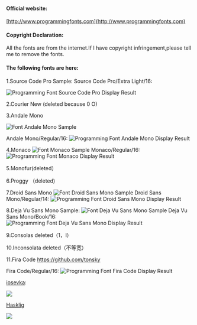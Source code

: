 
#### Official website:

[http://www.programmingfonts.com](http://www.programmingfonts.com) 
#### Copyright Declaration:

All the fonts are from the internet.If I have copyright infringement,please tell me to remove the fonts.

#### The following fonts are here:

1.Source Code Pro
Sample:
Source Code Pro/Extra Light/16:

![](https://raw.githubusercontent.com/ifeegoo/ifeegoo-programming-fonts-collections/master/Source-Code-Pro/programming-font-source-code-pro-display-result.png "Programming Font Source Code Pro Display Result")

2.Courier New (deleted because 0 O)

3.Andale Mono

![](https://raw.githubusercontent.com/ifeegoo/ifeegoo-programming-fonts-collections/master/Andale-Mono/font-andale-mono-sample.png "Font Andale Mono Sample")

Andale Mono/Regular/16:
![](https://raw.githubusercontent.com/ifeegoo/ifeegoo-programming-fonts-collections/master/Andale-Mono/programming-font-andale-mono-display-result.png "Programming Font Andale Mono Display Result")

4.Monaco
![](https://raw.githubusercontent.com/ifeegoo/ifeegoo-programming-fonts-collections/master/Monaco/font-monaco-sample.png "Font Monaco Sample")
Monaco/Regular/16:
![](https://raw.githubusercontent.com/ifeegoo/ifeegoo-programming-fonts-collections/master/Monaco/programming-font-monaco-display-result.png "Programming Font Monaco Display Result")

5.Monofur(deleted）

6.Proggy （deleted)

7.Droid Sans Mono 
![](https://raw.githubusercontent.com/ifeegoo/ifeegoo-programming-fonts-collections/master/Droid-Sans-Mono/font-droid-sans-mono-sample.png "Font Droid Sans Mono Sample")
Droid Sans Mono/Regular/14:
![](https://raw.githubusercontent.com/ifeegoo/ifeegoo-programming-fonts-collections/master/Droid-Sans-Mono/programming-font-droid-sans-mono-display-result.png "Programming Font Droid Sans Mono Display Result")

8.Deja Vu Sans Mono
Sample:
![](https://raw.githubusercontent.com/ifeegoo/ifeegoo-programming-fonts-collections/master/Deja-Vu-Sans-Mono/font-deja-vu-sans-mono-sample.png "Font Deja Vu Sans Mono Sample")
Deja Vu Sans Mono/Book/16:
![](https://raw.githubusercontent.com/ifeegoo/ifeegoo-programming-fonts-collections/master/Deja-Vu-Sans-Mono/programming-font-deja-vu-sans-mono-display-result.png "Programming Font Deja Vu Sans Mono Display Result")

9.Consolas  deleted（1，l）

10.Inconsolata deleted（不等宽）

11.Fira Code https://github.com/tonsky

Fira Code/Regular/16:
![](https://raw.githubusercontent.com/ifeegoo/ifeegoo-programming-fonts-collections/master/Fira-Code/programming-font-fira-code-display-result.png "Programming Font Fira Code Display Result")

[iosevka](https://github.com/be5invis/Iosevka):

![](https://raw.githubusercontent.com/be5invis/Iosevka/master/images/preview-all.png)

[Hasklig](https://github.com/i-tu/Hasklig/)

![](https://github.com/i-tu/Hasklig/blob/master/hasklig_example.png?raw=true)

